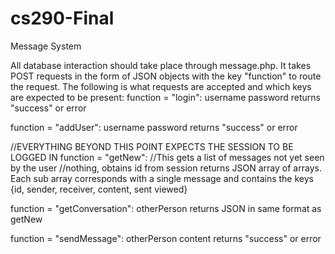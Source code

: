 # cs290-Final
Message System

All database interaction should take place through message.php.  It takes POST requests in the form of JSON objects with the key "function" to route the request.  The following is what requests are accepted and which keys are expected to be present:
function = "login":
  username
  password
  returns "success" or error
  
function = "addUser":
  username
  password
  returns "success" or error

//EVERYTHING BEYOND THIS POINT EXPECTS THE SESSION TO BE LOGGED IN
function = "getNew":  //This gets a list of messages not yet seen by the user
  //nothing, obtains id from session
  returns JSON array of arrays.  Each sub array corresponds with a single message and contains the keys {id, sender, receiver, content, sent viewed}
  
function = "getConversation":
  otherPerson
  returns JSON in same format as getNew
  
function = "sendMessage":
  otherPerson
  content
  returns "success" or error
